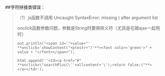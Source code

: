 ##字符拼接类错误：
> （1）js函数不调用 Uncaught SyntaxError: missing ) after argument list
>
> onclick函数参数问题，参数是String时要用转义符（尤其是在跟ajax一起用时）
> 
> `out.println("<span id='"+value+"' **onclick='showContent("+ptostr+")'**><font color='green'>" + value + "</font></span>");`
>
> `html.append(''<td><a href="#" **onclick=\"searchPlus(\''+allcontent+'\');return false;\"**></a></td>');`